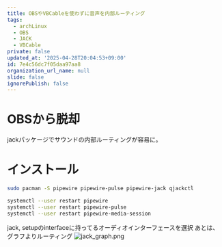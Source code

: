 ```yaml
---
title: OBSやVBCableを使わずに音声を内部ルーティング
tags:
  - archLinux
  - OBS
  - JACK
  - VBCable
private: false
updated_at: '2025-04-28T20:04:53+09:00'
id: 7e4c56dc7f05daa97aa8
organization_url_name: null
slide: false
ignorePublish: false
---
```


<!--
Copyright (c) 2025 verazza
This file is distributed under the terms of the Creative Commons Attribution-NonCommercial-ShareAlike 4.0 International License.
See the LICENSE file in the source directory for details.
(https://creativecommons.org/licenses/by-nc-sa/4.0/)
-->

# OBSから脱却
jackパッケージでサウンドの内部ルーティングが容易に。
# インストール
```bash
sudo pacman -S pipewire pipewire-pulse pipewire-jack qjackctl
```
```bash
systemctl --user restart pipewire
systemctl --user restart pipewire-pulse
systemctl --user restart pipewire-media-session
```
jack, setupのinterfaceに持ってるオーディオインターフェースを選択
あとは、グラフよりルーティング
![jack_graph.png](https://qiita-image-store.s3.ap-northeast-1.amazonaws.com/0/3628758/e1e25ade-583d-4dfe-8a88-0181888877f7.png)
